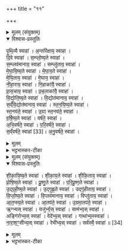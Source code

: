 +++
title = "११"

+++

<details><summary>मूलम् (संयुक्तम्)</summary>

पृ॒थि॒व्यै स्वाहा॒न्तरि॑क्षाय॒ स्वाहा॑ दि॒वे स्वाहा॑ सम्प्लोष्य॒ते स्वाहा॑ स॒म्प्लव॑मानाय॒ स्वाहा॒ सम्प्लु॑ताय॒ स्वाहा॑ मेघायिष्य॒ते स्वाहा॑ मेघाय॒ते स्वाहा॑ मेघि॒ताय॒ स्वाहा॑ मे॒घाय॒ स्वाहा॑ नीहा॒राय॒ स्वाहा॑ नि॒हाका॑यै॒ स्वाहा॑ प्रास॒चाय॒ स्वाहा॑ प्रच॒लाका॑यै॒ स्वाहा॑ विद्योतिष्य॒ते स्वाहा॑ वि॒द्योत॑मानाय॒ स्वाहा॑ सव्ँवि॒द्योत॑मानाय॒ स्वाहा॑ स्तनयिष्य॒ते स्वाहा॑ स्त॒नय॑ते॒ स्वाहो॒ग्रꣵ स्त॒नय॑ते॒ स्वाहा॑ वर्षिष्य॒ते स्वाहा॒ वर्ष॑ते॒ स्वाहा॑भि॒वर्ष॑ते॒ स्वाहा॑ परि॒वर्ष॑ते॒ स्वाहा॑ स॒व्ँवर्ष॑ते [33]  
स्वाहा॑नु॒वर्ष॑ते॒ स्वाहा॑
</details>

<details open><summary>विश्वास-प्रस्तुतिः</summary>

पृ॒थि॒व्यै स्वाहा॑ । अ॒न्तरि॑क्षाय॒ स्वाहा ।  
दि॒वे स्वाहा॑ । स॒म्प्लो॒ष्य॒ते स्वाहा॑ ।  
स॒म्प्लव॑मानाय॒ स्वाहा॑ । सम्प्लु॑ताय॒ स्वाहा॑ ।  
मे॒घा॒यि॒ष्य॒ते स्वाहा॑ । मे॒घा॒य॒ते स्वाहा॑ ।  
मे॒घि॒ताय॒ स्वाहा॑ । मे॒घाय॒ स्वाहा॑ ।  
नी॒हा॒राय॒ स्वाहा॑ । नि॒हाका॑यै॒ स्वाहा॑ ।  
प्रा॒स॒चाय॒ स्वाहा॑ । प्र॒च॒लाका॑यै॒ स्वाहा॑ ।  
वि॒द्यो॒ति॒ष्य॒ते स्वाहा॑ । वि॒द्योत॑मानाय॒ स्वाहा॑ ।  
स॒व्ँवि॒द्योत॑मानाय॒ स्वाहा॑ । स्त॒न॒यि॒ष्य॒ते स्वाहा॑ ।  
स्त॒नय॑ते॒ स्वाहा॑ । उ॒ग्रꣵ स्त॒नय॑ते॒ स्वाहा॑ ।  
व॒र्षि॒ष्य॒ते स्वाहा॑ । वर्ष॑ते॒ स्वाहा॑ ।  
अ॒भि॒वर्ष॑ते॒ स्वाहा॑ । प॒रि॒वर्ष॑ते॒ स्वाहा॑ ।  
स॒व्ँवर्ष॑ते॒ स्वाहा॑ [33]। अ॒नु॒वर्ष॑ते॒ स्वाहा॑ ।
</details>

<details><summary>मूलम्</summary>

पृ॒थि॒व्यै स्वाहा॑ । अ॒न्तरि॑क्षाय॒ स्वाहा ।  
दि॒वे स्वाहा॑ । स॒म्प्लो॒ष्य॒ते स्वाहा॑ ।  
स॒म्प्लव॑मानाय॒ स्वाहा॑ । सम्प्लु॑ताय॒ स्वाहा॑ ।  
मे॒घा॒यि॒ष्य॒ते स्वाहा॑ । मे॒घा॒य॒ते स्वाहा॑ ।  
मे॒घि॒ताय॒ स्वाहा॑ । मे॒घाय॒ स्वाहा॑ ।  
नी॒हा॒राय॒ स्वाहा॑ । नि॒हाका॑यै॒ स्वाहा॑ ।  
प्रा॒स॒चाय॒ स्वाहा॑ । प्र॒च॒लाका॑यै॒ स्वाहा॑ ।  
वि॒द्यो॒ति॒ष्य॒ते स्वाहा॑ । वि॒द्योत॑मानाय॒ स्वाहा॑ ।  
स॒व्ँवि॒द्योत॑मानाय॒ स्वाहा॑ । स्त॒न॒यि॒ष्य॒ते स्वाहा॑ ।  
स्त॒नय॑ते॒ स्वाहा॑ । उ॒ग्रꣵ स्त॒नय॑ते॒ स्वाहा॑ ।  
व॒र्षि॒ष्य॒ते स्वाहा॑ । वर्ष॑ते॒ स्वाहा॑ ।  
अ॒भि॒वर्ष॑ते॒ स्वाहा॑ । प॒रि॒वर्ष॑ते॒ स्वाहा॑ ।  
स॒व्ँवर्ष॑ते॒ स्वाहा॑ [33]। अ॒नु॒वर्ष॑ते॒ स्वाहा॑ ।
</details>

<details><summary>भट्टभास्कर-टीका</summary>

1अथाश्वमेधे नक्तंहोमाः - पृथिव्यै स्वाहेत्यादयः निगदसिद्धाः ॥ संप्लवनं वर्षार्थमुपक्रमः; त्रैकाल्येन प्रवृत्तिरुच्यते । लृट् व्यत्ययेन । मेघायिष्यते मेघान् करिष्यते । 'शब्दवैर' इति क्यङ्, व्यत्ययेन परस्मैपदम् । मेघायते मेघमात्मन इच्छते । 'नच्छन्दस्यपुत्रस्य' इतीत्वाभावः । मेधिताय सञ्जातमेघाय । इतच्प्रत्ययः 'तदस्य सञ्जातम्' इति । मेघाय वर्षहेतवे । निहाका नीहारस्य परा काष्ठा यत्र निहततरं कोष्ठं इति प्रयुञ्जते शीतेनार्ताः । तमोभिभूताय प्रासचाय नीहारेण संकुचते यत्र जन्तवः शीतेन संकुचिता भवन्ति' तमसा वा निश्चेष्टाः । सर्वत्र पृषोदरादित्वादिष्टरूपसिद्धिः । प्रचलाका हेमन्तसमाप्तिकालः यत्रेतश्चेतश्च प्रचलन्ति जन्तवः । यद्वा - प्रकर्षेण चलन्ति । विशीर्य शिष्यन्त इति विद्योतनं विरळद्योतनम् । स्तननं शब्दनम् । उग्रं उद्रूर्णं श्रवणकटुकम् । वर्षणं धारापातनम् । अभिवर्षणं उपर्युपरि वर्षणम् । परिवर्षणं सर्वतो वर्षणम् । संवर्षणं सङ्गतपटलवर्षणम् । अनुवर्षणं स्थित्वास्थित्वा वर्षणम् ॥
</details>

<details><summary>मूलम् (संयुक्तम्)</summary>

शीकायिष्य॒ते स्वाहा॑ शीकाय॒ते स्वाहा॑ शीकि॒ताय॒ स्वाहा॑ प्रोषिष्य॒ते स्वाहा॑ प्रुष्ण॒ते स्वाहा॑ परिप्रुष्ण॒ते स्वाहो॑द्ग्रहीष्य॒ते स्वाहो॑द्गृह्ण॒ते स्वाहोद्गृ॑हीताय॒ स्वाहा॑ विप्लोष्य॒ते स्वाहा॑ वि॒प्लव॑मानाय॒ स्वाहा॒ विप्लु॑ताय॒ स्वाहा॑तप्स्य॒ते स्वाहा॒तप॑ते॒ स्वाहो॒ग्रमा॒तप॑ते॒ स्वाह॒र्ग्भ्यस्स्वाहा॒ यजु॑र्भ्य॒स्स्वाहा॒ साम॑भ्य॒स्स्वाहाऽङ्गि॑रोभ्य॒स्स्वाहा॒ वेदे॑भ्य॒स्स्वाहा॒ गाथा॑भ्य॒स्स्वाहा॑ नाराश॒ꣳ॒सीभ्य॒स्स्वाहा॒ रैभी॑भ्य॒स्स्वाहा॒ सर्व॑स्मै॒ स्वाहा॑ ॥ [34]  
</details>

<details open><summary>विश्वास-प्रस्तुतिः</summary>

शी॒का॒यि॒ष्य॒ते स्वाहा॑ । शी॒का॒य॒ते स्वाहा॑ । शी॒कि॒ताय॒ स्वाहा॑ ।  
प्रो॒षि॒ष्य॒ते स्वाहा॑ । प्रु॒ष्णु॒ते स्वाहा॑ । प॒रि॒प्रु॒ष्ण॒ते स्वाहा॑ ।  
उ॒द्ग्र॒ही॒ष्य॒ते स्वाहा॑ । उ॒द्गृ॒ह्ण॒ते स्वाहा॑ । उद्गृ॑हीताय॒ स्वाहा॑ ।  
वि॒प्लो॒ष्य॒ते स्वाहा॑ । वि॒प्लव॑मानाय॒ स्वाहा॑ । विप्लु॑ताय॒ स्वाहा॑ ।  
आ॒त॒प्स्य॒ते स्वाहा॑ । आ॒तप॑ते॒ स्वाहा॑ । उ॒ग्रमा॒तप॑ते॒ स्वाहा॑ ।  
ऋ॒ग्भ्यस् स्वाहा॑ । यजु॑र्भ्य॒स् स्वाहा॑ । साम॑भ्य॒स् स्वाहा॑ ।  
अङ्गि॑रोभ्य॒स् स्वाहा॑ । वेदे॑भ्य॒स् स्वाहा॑ । गाथा॑भ्य॒स्स्वाहा॑ ।  
ना॒रा॒श॒ꣳ॒सीभ्य॒स् स्वाहा॑ । रेभी॑भ्य॒स् स्वाहा॑ । सर्व॑स्मै॒ स्वाहा॑ ॥ [34]  
</details>

<details><summary>मूलम्</summary>

शी॒का॒यि॒ष्य॒ते स्वाहा॑ । शी॒का॒य॒ते स्वाहा॑ । शी॒कि॒ताय॒ स्वाहा॑ ।  
प्रो॒षि॒ष्य॒ते स्वाहा॑ । प्रु॒ष्णु॒ते स्वाहा॑ । प॒रि॒प्रु॒ष्ण॒ते स्वाहा॑ ।  
उ॒द्ग्र॒ही॒ष्य॒ते स्वाहा॑ । उ॒द्गृ॒ह्ण॒ते स्वाहा॑ । उद्गृ॑हीताय॒ स्वाहा॑ ।  
वि॒प्लो॒ष्य॒ते स्वाहा॑ । वि॒प्लव॑मानाय॒ स्वाहा॑ । विप्लु॑ताय॒ स्वाहा॑ ।  
आ॒त॒प्स्य॒ते स्वाहा॑ । आ॒तप॑ते॒ स्वाहा॑ । उ॒ग्रमा॒तप॑ते॒ स्वाहा॑ ।  
ऋ॒ग्भ्यस् स्वाहा॑ । यजु॑र्भ्य॒स् स्वाहा॑ । साम॑भ्य॒स् स्वाहा॑ ।  
अङ्गि॑रोभ्य॒स् स्वाहा॑ । वेदे॑भ्य॒स् स्वाहा॑ । गाथा॑भ्य॒स्स्वाहा॑ ।  
ना॒रा॒श॒ꣳ॒सीभ्य॒स् स्वाहा॑ । रेभी॑भ्य॒स् स्वाहा॑ । सर्व॑स्मै॒ स्वाहा॑ ॥ [34]  
</details>

<details><summary>भट्टभास्कर-टीका</summary>

2शीकायिष्यते शीकां करिष्यते वृष्ट्युत्तरकालं सिमसिमसिमाकरणं शीकाकरणम् । अन्य आह - वर्षहेतुकं शैत्यं शीकीकरणमिति । शीकायते शीकमिच्छते । शीकिताय सञ्जातशीकाय । प्रोषणं पूरणादि । पूष प्लुहस्नेहसेचनपूरणेषु । उद्ग्रहणं वर्षस्योपरमः; मेघानां वा वर्षोत्तरकालं ऊर्ध्वनयनम् । संप्लावो मेघानामप्युपरमः । विप्लवः प्रतीपकः । आतपनं रविकिरणैः सर्वतो दाहः । ऋचः पादबद्धा मन्त्राः । अपदानि यजूंषि सामानि गीतयः । अङ्गिरोभिर्दृष्टाः शाखाविशेषा अङ्गिरोविधायकाः । गाथा वैदिकाः श्लोकाः अविधायकाः । नरैः शंसनीया देवताविशेषा नाराशंसाः, तत्सम्बन्धिन्य ऋचो नाराशंस्यः । रेभः शब्दकृदग्निः । तदीया ऋचो रैभ्यः । उत्सादि लक्षणोऽञ् । गोबलीवर्दन्यायेन व्यतिरिक्तविषयः ऋक्छब्दोत्र द्रष्टव्यः॥

इति सप्तमे पञ्चमे एकादशोनुवाकः ॥
</details>
